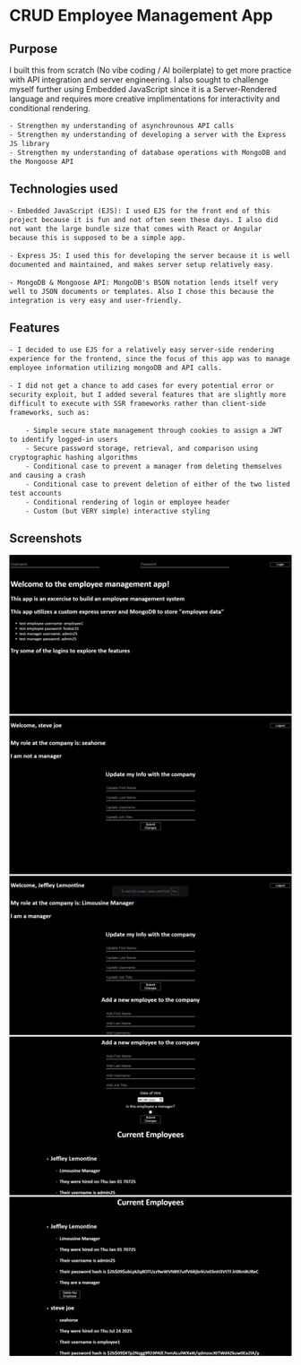 # CRUD Employee Management App

## Purpose

I built this from scratch (No vibe coding / AI boilerplate) to get more practice with API integration and server engineering. I also sought to challenge myself further using Embedded JavaScript since it is a Server-Rendered language and requires more creative implimentations for interactivity and conditional rendering. 

    - Strengthen my understanding of asynchrounous API calls
    - Strengthen my understanding of developing a server with the Express JS library
    - Strengthen my understanding of database operations with MongoDB and the Mongoose API

## Technologies used

    - Embedded JavaScript (EJS): I used EJS for the front end of this project because it is fun and not often seen these days. I also did not want the large bundle size that comes with React or Angular because this is supposed to be a simple app. 

    - Express JS: I used this for developing the server because it is well documented and maintained, and makes server setup relatively easy.

    - MongoDB & Mongoose API: MongoDB's BSON notation lends itself very well to JSON documents or templates. Also I chose this because the integration is very easy and user-friendly. 

## Features

    - I decided to use EJS for a relatively easy server-side rendering experience for the frontend, since the focus of this app was to manage employee information utilizing mongoDB and API calls. 

    - I did not get a chance to add cases for every potential error or security exploit, but I added several features that are slightly more difficult to execute with SSR frameworks rather than client-side frameworks, such as: 
        
        - Simple secure state management through cookies to assign a JWT to identify logged-in users
        - Secure password storage, retrieval, and comparison using cryptographic hashing algorithms
        - Conditional case to prevent a manager from deleting themselves and causing a crash
        - Conditional case to prevent deletion of either of the two listed test accounts
        - Conditional rendering of login or employee header
        - Custom (but VERY simple) interactive styling

## Screenshots
![Landing page of Application](./public/CRUD_APP_LOGIN.png)
![Employee landing page of application](./public/Employee_access_page.png)
![Manager landing page of application 1 of 3](./public/Manager_access_page_1.png)
![Manager landing page of application 2 of 3](./public/Manager_access_page_2.png)
![Manager landing page of application 3 of 3](./public/Manager_access_page_3.png)

